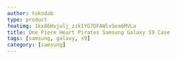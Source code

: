 ```yaml
---
author: tokodab
type: product
featimg: 1kx86Hvjulj_zzk1YG7DFAWlvSea6MVLa
title: One Piece Heart Pirates Samsung Galaxy S9 Case
tags: [samsung, galaxy, s9]
category: [samsung]
---
```

